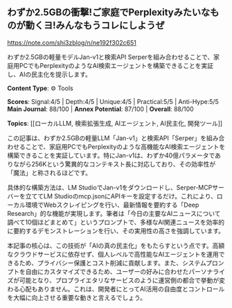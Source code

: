 ## わずか2.5GBの衝撃!ご家庭でPerplexityみたいなものが動くヨ!みんなもうコレにしようぜ

https://note.com/shi3zblog/n/ne192f302c651

わずか2.5GBの軽量モデルJan-v1と検索API Serperを組み合わせることで、家庭用PCでもPerplexityのようなAI検索エージェントを構築できることを実証し、AIの民主化を提示します。

**Content Type**: ⚙️ Tools

**Scores**: Signal:4/5 | Depth:4/5 | Unique:4/5 | Practical:5/5 | Anti-Hype:5/5
**Main Journal**: 88/100 | **Annex Potential**: 87/100 | **Overall**: 88/100

**Topics**: [[ローカルLLM, 検索拡張生成, AIエージェント, AI民主化, 開発ツール]]

この記事は、わずか2.5GBの軽量LLM「Jan-v1」と検索API「Serper」を組み合わせることで、家庭用PCでもPerplexityのような高機能なAI検索エージェントを構築できることを実証しています。特にJan-v1は、わずか40億パラメータでありながら256Kという驚異的なコンテキスト長に対応しており、その効率性が「魔法」と称されるほどです。

具体的な構築方法は、LM StudioでJan-v1をダウンロードし、Serper-MCPサーバーを立ててLM Studioのmcp.jsonにAPIキーを設定するだけ。これにより、ローカル環境でWebスクレイピングを行い、最新情報を要約する「Deep Research」的な機能が実現します。筆者は「今日の主要なAIニュースについて調べて10個ほどまとめて」というプロンプトで、多様なAI関連ニュースを効率的に要約するデモンストレーションを行い、その実用性の高さを強調しています。

本記事の核心は、この技術が「AIの真の民主化」をもたらすという点です。高額なクラウドサービスに依存せず、個人レベルで高性能なAIエージェントを運用できるため、プライバシー保護とコスト削減に貢献します。また、システムプロンプトを自由にカスタマイズできるため、ユーザーの好みに合わせたパーソナライズが可能となり、プロプライエタリなサービスのように運営側の都合で挙動が変わる心配もありません。これは、開発者にとってAI活用の自由度とコントロールを大幅に向上させる重要な動きと言えるでしょう。